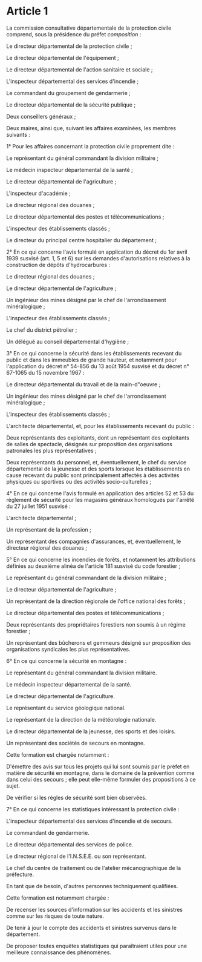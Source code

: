 # Article 1

La commission consultative départementale de la protection civile comprend, sous la présidence du préfet *composition* :

Le directeur départemental de la protection civile ;

Le directeur départemental de l'équipement ;

Le directeur départemental de l'action sanitaire et sociale ;

L'inspecteur départemental des services d'incendie ;

Le commandant du groupement de gendarmerie ;

Le directeur départemental de la sécurité publique ;

Deux conseillers généraux ;

Deux maires, ainsi que, suivant les affaires examinées, les membres suivants :

1° Pour les affaires concernant la protection civile proprement dite :

Le représentant du général commandant la division militaire ;

Le médecin inspecteur départemental de la santé ;

Le directeur départemental de l'agriculture ;

L'inspecteur d'académie ;

Le directeur régional des douanes ;

Le directeur départemental des postes et télécommunications ;

L'inspecteur des établissements classés ;

Le directeur du principal centre hospitalier du département ;

2° En ce qui concerne l'avis formulé en application du décret du 1er avril 1939 susvisé (art. 1, 5 et 6) sur les demandes d'autorisations relatives à la construction de dépôts d'hydrocarbures :

Le directeur régional des douanes ;

Le directeur départemental de l'agriculture ;

Un ingénieur des mines désigné par le chef de l'arrondissement minéralogique ;

L'inspecteur des établissements classés ;

Le chef du district pétrolier ;

Un délégué au conseil départemental d'hygiène ;

3° En ce qui concerne la sécurité dans les établissements recevant du public et dans les immeubles de grande hauteur, et notamment pour l'application du décret n° 54-856 du 13 août 1954 susvisé et du décret n° 67-1065 du 15 novembre 1967 :

Le directeur départemental du travail et de la main-d"oeuvre ;

Un ingénieur des mines désigné par le chef de l'arrondissement minéralogique ;

L'inspecteur des établissements classés ;

L'architecte départemental, et, pour les établissements recevant du public :

Deux représentants des exploitants, dont un représentant des exploitants de salles de spectacle, désignés sur proposition des organisations patronales les plus représentatives ;

Deux représentants du personnel, et, éventuellement, le chef du service départemental de la jeunesse et des sports lorsque les établissements en cause recevant du public sont principalement affectés à des activités physiques ou sportives ou des activités socio-culturelles ;

4° En ce qui concerne l'avis formulé en application des articles 52 et 53 du règlement de sécurité pour les magasins généraux homologués par l'arrêté du 27 juillet 1951 susvisé :

L'architecte départemental ;

Un représentant de la profession ;

Un représentant des compagnies d'assurances, et, éventuellement, le directeur régional des douanes ;

5° En ce qui concerne les incendies de forêts, et notamment les attributions définies au deuxième alinéa de l'article 181 susvisé du code forestier ;

Le représentant du général commandant de la division militaire ;

Le directeur départemental de l'agriculture ;

Un représentant de la direction régionale de l'office national des forêts ;

Le directeur départemental des postes et télécommunications ;

Deux représentants des propriétaires forestiers non soumis à un régime forestier ;

Un représentant des bûcherons et gemmeurs désigné sur proposition des organisations syndicales les plus représentatives.

6° En ce qui concerne la sécurité en montagne :

Le représentant du général commandant la division militaire.

Le médecin inspecteur départemental de la santé.

Le directeur départemental de l'agriculture.

Le représentant du service géologique national.

Le représentant de la direction de la météorologie nationale.

Le directeur départemental de la jeunesse, des sports et des loisirs.

Un représentant des sociétés de secours en montagne.

Cette formation est chargée notamment :

D'émettre des avis sur tous les projets qui lui sont soumis par le préfet en matière de sécurité en montagne, dans le domaine de la prévention comme dans celui des secours ; elle peut elle-même formuler des propositions à ce sujet.

De vérifier si les règles de sécurité sont bien observées.

7° En ce qui concerne les statistiques intéressant la protection civile :

L'inspecteur départemental des services d'incendie et de secours.

Le commandant de gendarmerie.

Le directeur départemental des services de police.

Le directeur régional de l'I.N.S.E.E. ou son représentant.

Le chef du centre de traitement ou de l'atelier mécanographique de la préfecture.

En tant que de besoin, d'autres personnes techniquement qualifiées.

Cette formation est notamment chargée :

De recenser les sources d'information sur les accidents et les sinistres comme sur les risques de toute nature.

De tenir à jour le compte des accidents et sinistres survenus dans le département.

De proposer toutes enquêtes statistiques qui paraîtraient utiles pour une meilleure connaissance des phénomènes.
